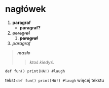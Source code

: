 # nagłówek

1. **paragraf**
    + **paragraf?**
2. ~~paragraf~~
    1. ~~**paragraf**~~
3. *paragraf*

>***masło*** 
>>*ktoś kiedyś*.

`def fun()
print(HA!)
#laugh`

tekst `def fun()
print(HA!)
#laugh` więcej tekstu
